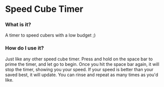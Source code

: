 # Speed Cube Timer

### What is it?

A timer to speed cubers with a low budget ;)

### How do I use it?

Just like any other speed cube timer. Press and hold on the space bar
to prime the timer, and let go to begin. Once you hit the space
bar again, it will stop the timer, showing you your speed. If your
speed is better than your saved best, it will update. You can
rinse and repeat as many times as you'd like.
